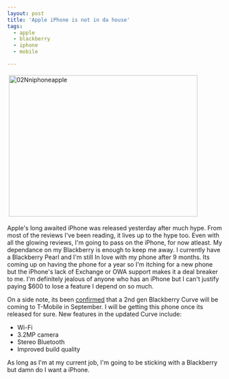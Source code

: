 ```yaml
---
layout: post
title: 'Apple iPhone is not in da house'
tags:
  - apple
  - blackberry
  - iphone
  - mobile

---
```


<img src="http://www.the8thsign.com/wp-content/uploads/2007/07/02nniphoneapple.jpg" alt="02Nniphoneapple" border="0" height="330" hspace="4" vspace="4" width="440" />

Apple's long awaited iPhone was released yesterday after much hype. From most of the reviews I've been reading, it lives up to the hype too. Even with all the glowing reviews, I'm going to pass on the iPhone, for now atleast. My dependance on my Blackberry is enough to keep me away. I currently have a Blackberry Pearl and I'm still In love with my phone after 9 months. Its coming up on having the phone for a year so I'm itching for a new phone but the iPhone's lack of Exchange or OWA support makes it a deal breaker to me. I'm definitely jealous of anyone who has an iPhone but I can't justify paying $600 to lose a feature I depend on so much.

On a side note, its been <a href="http://blackberrycool.com/2007/06/29/004976/">confirmed</a> that a 2nd gen Blackberry Curve will be coming to T-Mobile in September. I will be getting this phone once its released for sure. New features in the updated Curve include:
<ul>
	<li>Wi-Fi</li>
	<li>3.2MP camera</li>
	<li>Stereo Bluetooth</li>
	<li>Improved build quality</li>
</ul>
As long as I'm at my current job, I'm going to be sticking with a Blackberry but damn do I want a iPhone.

<!-- technorati tags start -->

<!-- technorati tags end -->
